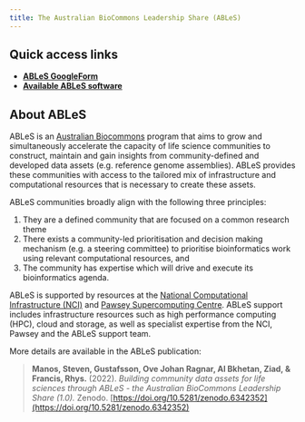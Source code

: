 ```yaml
---
title: The Australian BioCommons Leadership Share (ABLeS)
---
```


## Quick access links

- **[ABLeS GoogleForm](https://docs.google.com/forms/d/e/1FAIpQLSeaJdpQXbvXYfjwXFRPAmtc0FjJEcCwplM7kCWye1DFMtgx9g/viewform?usp=sf_link)**
- **[Available ABLeS software](resources.md)**

## About ABLeS

ABLeS is an [Australian Biocommons](https://www.biocommons.org.au/) program that aims to grow and simultaneously accelerate 
the capacity of life science communities  to construct, maintain and gain insights from 
community-defined and developed data assets (e.g. reference genome assemblies). 
ABLeS provides these communities with access to the tailored mix of infrastructure and 
computational resources that is necessary to create these assets. 

ABLeS communities broadly align with the following three principles:

1. They are a defined community that are focused on a common research theme
2. There exists a community-led prioritisation and decision making mechanism (e.g. a steering committee) to prioritise bioinformatics work using relevant computational resources, and
3. The community has expertise which will drive and execute its bioinformatics agenda.

ABLeS is supported by resources at the [National Computational Infrastructure (NCI)](https://nci.org.au/) and [Pawsey Supercomputing Centre](https://pawsey.org.au/). ABLeS support includes infrastructure resources such as high performance computing (HPC), cloud and storage, as well as specialist expertise from the NCI, Pawsey and the ABLeS support team.

More details are available in the ABLeS publication:

> **Manos, Steven, Gustafsson, Ove Johan Ragnar, Al Bkhetan, Ziad, & Francis, Rhys.** (2022). *Building community data assets for life sciences through ABLeS - the Australian BioCommons Leadership Share (1.0).* Zenodo. [https://doi.org/10.5281/zenodo.6342352](https://doi.org/10.5281/zenodo.6342352)
